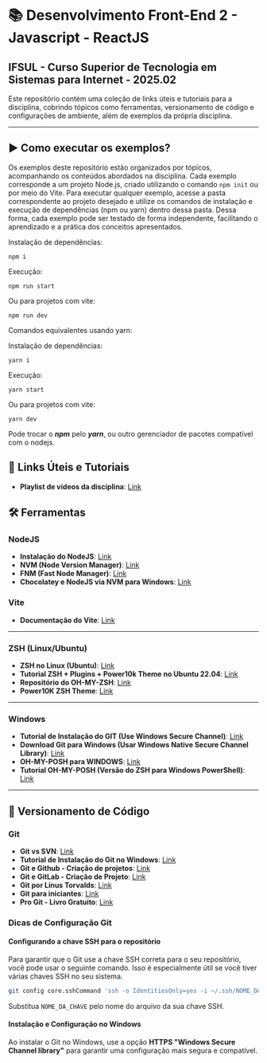 # 📚 Desenvolvimento Front-End 2 - Javascript - ReactJS
## IFSUL - Curso Superior de Tecnologia em Sistemas para Internet - 2025.02

Este repositório contém uma coleção de links úteis e tutoriais para a disciplina, cobrindo tópicos como ferramentas, versionamento de código e configurações de ambiente, além de exemplos da própria disciplina.

-----

## ▶️ Como executar os exemplos?

Os exemplos deste repositório estão organizados por tópicos, acompanhando os conteúdos abordados na disciplina. Cada exemplo corresponde a um projeto Node.js, criado utilizando o comando `npm init` ou por meio do Vite. Para executar qualquer exemplo, acesse a pasta correspondente ao projeto desejado e utilize os comandos de instalação e execução de dependências (npm ou yarn) dentro dessa pasta. Dessa forma, cada exemplo pode ser testado de forma independente, facilitando o aprendizado e a prática dos conceitos apresentados.

Instalação de dependências:
```shell
npm i
```
Execução:
```shell
npm run start
```
Ou para projetos com vite:
```shell
npm run dev
```

Comandos equivalentes usando yarn:

Instalação de dependências:
```shell
yarn i
```
Execução:
```shell
yarn start
```
Ou para projetos com vite:
```shell
yarn dev
```

Pode trocar o ***npm*** pelo ***yarn***, ou outro gerenciador de pacotes compatível com o nodejs.



## 🔗 Links Úteis e Tutoriais

  * **Playlist de vídeos da disciplina**: [Link](https://www.youtube.com/playlist?list=PLYIQM64rTyLLZY2dkmXwKdhWSfn8LUgMW)

## 🛠️ Ferramentas

### NodeJS

  * **Instalação do NodeJS**: [Link](https://nodejs.org/en/download)
  * **NVM (Node Version Manager)**: [Link](https://github.com/nvm-sh/nvm)
  * **FNM (Fast Node Manager)**: [Link](https://github.com/Schniz/fnm)
  * **Chocolatey e NodeJS via NVM para Windows**: [Link](https://blog.logrocket.com/install-node-windows-chocolatey/)

### Vite
  * **Documentação do Vite**: [Link](https://vite.dev/guide/)

-----

### ZSH (Linux/Ubuntu)

  * **ZSH no Linux (Ubuntu)**: [Link](https://pt.linux-console.net/?p=13785#google_vignette)
  * **Tutorial ZSH + Plugins + Power10k Theme no Ubuntu 22.04**: [Link](https://gist.github.com/jonilsonds9/4b017d54876b279c27ce77f116f5d3ca)  
  * **Repositório do OH-MY-ZSH**: [Link](https://github.com/ohmyzsh/)
  * **Power10K ZSH Theme**: [Link](https://github.com/romkatv/powerlevel10k)

-----

### Windows

  * **Tutorial de Instalação do GIT (Use Windows Secure Channel)**: [Link](https://dicasdeprogramacao.com.br/como-instalar-o-git-no-windows/)
  * **Download Git para Windows (Usar Windows Native Secure Channel Library)**: [Link](https://git-scm.com/downloads/win)
  * **OH-MY-POSH para WINDOWS**: [Link](https://ohmyposh.dev/docs/installation/windows)
  * **Tutorial OH-MY-POSH (Versão do ZSH para Windows PowerShell)**: [Link](https://prof-gillgonzales-ifsul.notion.site/Oh-My-Posh-2551037386bf8057a457f2564059dbe1h)

-----

## 🤖 Versionamento de Código

### Git

  * **Git vs SVN**: [Link](https://prof-gillgonzales-ifsul.notion.site/SVN-vs-GIT-2551037386bf80a4b26ec69429777850)
  * **Tutorial de Instalação do Git no Windows**: [Link](https://dicasdeprogramacao.com.br/como-instalar-o-git-no-windows/)
  * **Git e Github - Criação de projetos**: [Link](https://www.freecodecamp.org/portuguese/news/tutorial-de-git-e-github-controle-de-versao-para-iniciantes/)
  * **Git e GitLab - Criação de Projeto**: [Link](https://medium.com/ekode/primeiros-passos-com-git-e-gitlab-criando-seu-primeiro-projeto-89f9001614b0)
  * **Git por Linus Torvalds**: [Link](https://www.youtube.com/watch?v=4XpnKHJAok8)
  * **Git para iniciantes**: [Link](https://www.youtube.com/watch?v=8JJ101D3knE)
  * **Pro Git - Livro Gratuito**: [Link](https://git-scm.com/book/pt-br/v2)

### Dicas de Configuração Git

#### Configurando a chave SSH para o repositório

Para garantir que o Git use a chave SSH correta para o seu repositório, você pode usar o seguinte comando. Isso é especialmente útil se você tiver várias chaves SSH no seu sistema.

```bash
git config core.sshCommand 'ssh -o IdentitiesOnly=yes -i ~/.ssh/NOME_DA_CHAVE -F /dev/null'
```

Substitua `NOME_DA_CHAVE` pelo nome do arquivo da sua chave SSH.

#### Instalação e Configuração no Windows

Ao instalar o Git no Windows, use a opção **HTTPS "Windows Secure Channel library"** para garantir uma configuração mais segura e compatível.
